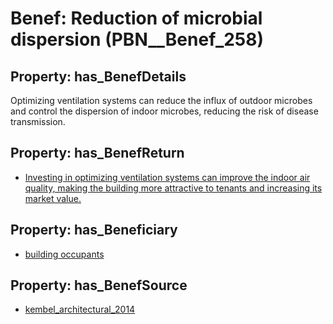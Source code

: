 # Benef: __Reduction of microbial dispersion__ (PBN__Benef_258)

## Property: has_BenefDetails

Optimizing ventilation systems can reduce the influx of outdoor microbes and control the dispersion of indoor microbes, reducing the risk of disease transmission.

## Property: has_BenefReturn

* [Investing in optimizing ventilation systems can improve the indoor air quality, making the building more attractive to tenants and increasing its market value.](../BenefReturn/PBN__BenefReturn_270)

## Property: has_Beneficiary

* [building occupants](../Stakeholder/PBN__Stakeholder_97)

## Property: has_BenefSource

* [kembel_architectural_2014](../Article/PBN__Article_52)

